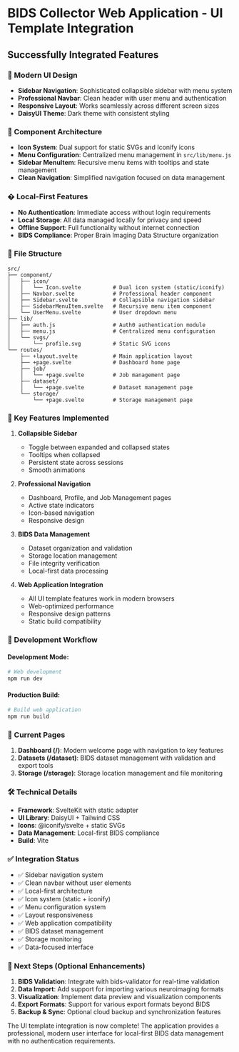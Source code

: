 # BIDS Collector Web Application - UI Template Integration

## Successfully Integrated Features

### 🎨 Modern UI Design
- **Sidebar Navigation**: Sophisticated collapsible sidebar with menu system
- **Professional Navbar**: Clean header with user menu and authentication
- **Responsive Layout**: Works seamlessly across different screen sizes
- **DaisyUI Theme**: Dark theme with consistent styling

### 🔧 Component Architecture
- **Icon System**: Dual support for static SVGs and Iconify icons
- **Menu Configuration**: Centralized menu management in `src/lib/menu.js`
- **Sidebar MenuItem**: Recursive menu items with tooltips and state management
- **Clean Navigation**: Simplified navigation focused on data management

### � Local-First Features
- **No Authentication**: Immediate access without login requirements
- **Local Storage**: All data managed locally for privacy and speed
- **Offline Support**: Full functionality without internet connection
- **BIDS Compliance**: Proper Brain Imaging Data Structure organization

### 📁 File Structure
```
src/
├── component/
│   ├── icon/
│   │   └── Icon.svelte          # Dual icon system (static/iconify)
│   ├── Navbar.svelte            # Professional header component
│   ├── Sidebar.svelte           # Collapsible navigation sidebar
│   ├── SidebarMenuItem.svelte   # Recursive menu item component
│   └── UserMenu.svelte          # User dropdown menu
├── lib/
│   ├── auth.js                  # Auth0 authentication module
│   ├── menu.js                  # Centralized menu configuration
│   └── svgs/
│       └── profile.svg          # Static SVG icons
└── routes/
    ├── +layout.svelte           # Main application layout
    ├── +page.svelte             # Dashboard home page
    ├── job/
    │   └── +page.svelte         # Job management page
    ├── dataset/
    │   └── +page.svelte         # Dataset management page
    └── storage/
        └── +page.svelte         # Storage management page
```

### 🚀 Key Features Implemented

1. **Collapsible Sidebar**
   - Toggle between expanded and collapsed states
   - Tooltips when collapsed
   - Persistent state across sessions
   - Smooth animations

2. **Professional Navigation**
   - Dashboard, Profile, and Job Management pages
   - Active state indicators
   - Icon-based navigation
   - Responsive design

3. **BIDS Data Management**
   - Dataset organization and validation
   - Storage location management
   - File integrity verification
   - Local-first data processing

4. **Web Application Integration**
   - All UI template features work in modern browsers
   - Web-optimized performance
   - Responsive design patterns
   - Static build compatibility

### 🔄 Development Workflow

#### Development Mode:
```bash
# Web development
npm run dev
```

#### Production Build:
```bash
# Build web application
npm run build
```

### 📱 Current Pages

1. **Dashboard (/)**: Modern welcome page with navigation to key features
2. **Datasets (/dataset)**: BIDS dataset management with validation and export tools
3. **Storage (/storage)**: Storage location management and file monitoring

### 🛠️ Technical Details

- **Framework**: SvelteKit with static adapter
- **UI Library**: DaisyUI + Tailwind CSS
- **Icons**: @iconify/svelte + static SVGs
- **Data Management**: Local-first BIDS compliance
- **Build**: Vite

### ✅ Integration Status

- ✅ Sidebar navigation system
- ✅ Clean navbar without user elements
- ✅ Local-first architecture
- ✅ Icon system (static + iconify)
- ✅ Menu configuration system
- ✅ Layout responsiveness
- ✅ Web application compatibility
- ✅ BIDS dataset management
- ✅ Storage monitoring
- ✅ Data-focused interface

### 🎯 Next Steps (Optional Enhancements)

1. **BIDS Validation**: Integrate with bids-validator for real-time validation
2. **Data Import**: Add support for importing various neuroimaging formats
3. **Visualization**: Implement data preview and visualization components
4. **Export Formats**: Support for various export formats beyond BIDS
5. **Backup & Sync**: Optional cloud backup and synchronization features

The UI template integration is now complete! The application provides a professional, modern user interface for local-first BIDS data management with no authentication requirements.
